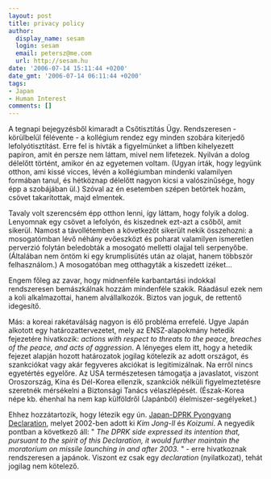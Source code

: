```yaml
---
layout: post
title: privacy policy
author:
  display_name: sesam
  login: sesam
  email: petersz@me.com
  url: http://sesam.hu
date: '2006-07-14 15:11:44 +0200'
date_gmt: '2006-07-14 06:11:44 +0200'
tags:
- Japan
- Human Interest
comments: []
---
```


A tegnapi bejegyzésből kimaradt a Csőtisztítás Ügy. Rendszeresen - körülbelül félévente - a kollégium rendez egy minden szobára kiterjedő lefolyótisztítást. Erre fel is hívták a figyelmünket a liftben kihelyezett papíron, amit én persze nem láttam, mivel nem lifetezek. Nyilván a dolog délelőtt történt, amikor én az egyetemen voltam. (Ugyan írták, hogy legyünk otthon, ami kissé vicces, lévén a kollégiumban mindenki valamilyen formában tanul, és hétköznap délelőtt nagyon kicsi a valószínűsége, hogy épp a szobájában ül.) Szóval az én esetemben szépen betörtek hozám, csövet takarítottak, majd elmentek.

Tavaly volt szerencsém épp otthon lenni, így láttam, hogy folyik a dolog. Lenyomnak egy csövet a lefolyón, és kiszednek ezt-azt a csőből, amit sikerül. Namost a távollétemben a következőt sikerült nekik összehozni: a mosogatómban lévő néhány evőeszközt és poharat valamilyen ismeretlen perverzió folytán beledobták a mosogató melletti olajjal teli serpenyőbe. (Általában nem öntöm ki egy krumplisütés után az olajat, hanem többször felhasználom.) A mosogatóban meg otthagyták a kiszedett izéket...

Engem főleg az zavar, hogy midnenféle karbantartási indokkal rendszeresen bemászkálnak hozzám mindenféle szakik. Ráadásul ezek nem a koli alkalmazottai, hanem alvállalkozók. Biztos van joguk, de rettentő idegesítő.

Más: a koreai rakétaválság nagyon is élő probléma errefelé. Ugye Japán alkotott egy határozattervezetet, mely az ENSZ-alapokmány hetedik fejezetére hivatkozik: _actions with respect to threats to the peace, breaches of the peace, and acts of aggression_. A lényeges elem itt, hogy a hetedik fejezet alapján hozott határozatok jogilag kötelezik az adott országot, és szankciókat vagy akár fegyveres akciókat is legitimizálnak. Na erről nincs egyetértés egyelőre. Az USA természetesen támogatja a javaslatot, viszont Oroszország, Kína és Dél-Korea ellenzik, szankciók nélküli figyelmeztetésre szeretnék mérsékelni a Biztonsági Tanács vélaszlépését. (Észak-Korea népe kb. éhenhal ha nem kap külföldről (Japánból) élelmiszer-segélyeket.)

Ehhez hozzátartozik, hogy létezik egy ún. [Japan-DPRK Pyongyang Declaration](http://www.mofa.go.jp/region/asia-paci/n_korea/pmv0209/pyongyang.html), melyet 2002-ben adott ki _Kim Jong-Il_ és _Koizumi_. A negyedik pontban a következő áll: " _The DPRK side expressed its intention that, pursuant to the spirit of this Declaration, it would further maintain the moratorium on missile launching in and after 2003._ " - erre hivatkoznak rendszeresen a japánok. Viszont ez csak egy _declaration_ (nyilatkozat), tehát jogilag nem kötelező.
